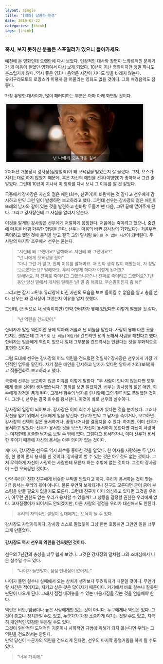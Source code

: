 ```yaml
---
layout: single
title: "[영화] 달콤한 인생"
date: 2016-05-22
categories: [think]
tags: [think]
---
```


### 혹시, 보지 못하신 분들은 스포일러가 있으니 돌아가세요.

예전에 본 영화인데 오랫만에 다시 보았다.
인상적인 대사와 장면이 느와르적인 분위기가 꽤 마음이 들었던 영화여서 다시 보게 되었다.
10년이 지난 영화이지만 정말 하나도 촌스럽지가 않다. 역시 좋은 영화나 음악은 시간이 지나도 빛을 바래지 않는다.  
유키구라모토의 로망스가 이렇게 잘 어울리는 영화도 없을 것이다. 그외 배경음악도 참 좋다.

가장 유명한 대사이자, 많이 패러디하는 부분은 아마 아래 화면일 것이다.

![bittersweetlife](/assets/images/bittersweetlife.jpg)

2005년 개봉당시 강사장(김영철역)이 왜 모욕감을 받았는지 잘 몰랐다.
그저, 보스가 시키는대로 하지 않았기 때문에, 혹은 자신의 애인을 선우(이병헌)가 좋아해서 그런 줄 알았다.
그런데 10년이 지나서 이 영화를 다시 보니 그 이유를 알 것 같았다.

극중에서 강사장은 자신의 젊은 애인(희수, 신민아)이 바람피는 것 같다고 선우에게 감시하고
만약 그런 일이 발생하면 보고하라고 했다.
그런데 선우는 강사장의 젊은 애인이 또래의 남자와 같이 있는 것을 발견하고 한바탕 두들겨 팬 다음, 고민 끝에 덮어주게 된다.
그리고 강사장한테 그 사실을 알리지 않는다.

이것을 알게된 강사장은 선우에게 처절하게 응징한다. 처음에는 죽이려고 했으나, 중간에 마음을 바꿔 가혹한 형벌을 준다.
선우는 마음의 바뀐 강사장의 기회보다는 처음부터 죽이려고 했던 것에 충격을 받고 결국 그의 말처럼 `돌이킬 수 없는 시간`이 되버린다.
두 사람의 마지막 조우에서 선우는 묻는다.

> "저한테 왜 그랬어요? 말해봐요. 저한테 왜 그랬어요?"  
> "넌 나에게 모욕감을 줬어"  
> "아니 그런 거 말고, 진짜 이유를 말해봐요. 저 진짜 생각 많이 해봤는데, 저 정말 모르겠거든요? 말해봐요. 우리 어떻게 하다가 이렇게 된거죠?  
> 말해봐요. 저 진짜로 죽이려고 그랬습니까? 나 진짜로 죽이려고 그랬어요? 7년 동안 당신 밑에서 개처럼 일해온 날! 말 좀 해봐요. 무슨말이든지 좀 해!"

그리고는 잠시 고민후 유리창에 비친 자신의 모습을 보며 돌이킬 수 없음을 알고 총을 쏜다.
선우는 왜 강사장이 그랬는지 이유를 알지 못했다.

그런데, (전적으로 내 생각이지만) 만약 한비자가 옆에 있었다면 이렇게 말했을 것 같다.

> "넌 역린을 건드렸어."

한비자가 말한 역린이란 용에 턱아래 거슬러 난 비늘을 말한다. 사람이 용에 다른 곳을 만져도 괜찮은데 그 `거꾸로 난 비늘(역린)`을 건드리면 용의 노해서 사람을 해친다고 했다. 한비자는 임금에게 역린이 있으니 절대 그부분을 건드려서는 안된다는 것을 우화적으로 표현한 것이다.

그럼 도대체 선우는 강사장의 어느 역린을 건드렸던 것일까?
강사장은 선우에게 가장 개인적인 업무를 맡긴다. 자기 젊은 애인을 감시하고 남자가 있다면 알아서 처리(보복)하고 직통전화로 보고하라고 했다.

극중에 선우는 보고하지 않은 이유를 이렇게 말한다.
"두 사람이 만나지 않는다면 모두에게 좋을 것이라 생각했습니다."
영화를 보면 알겠지만, 선우는 강사장의 젊은 애인, 희수에게 감정을 품게 된다. 그래서 희수의 남자를 린치할때 그의 질투심도 폭발했던 것이다.
그러나, 선우는 결국 희수를 용서한다. 이것이 바로 선우의 실수이다.

강사장의 입장이 되어보자. 강사장은 이미 희수가 남자가 있다는 것을 눈치챘다. 그러나 확신을 얻기 위해서 선우에게 일을 맡긴다.
선우가 만약 그 남자를 죽이거나, 보고하면 강사장의 선택의 길은 용서하거나, 끝장내거나를 결정지을 수 있다.
하지만, 이미 선우가 용서하고 말았다. 선우가 용서한 것을 보스인 자신이 용서하지 못한다면 자신이 사랑하는 여자한테 옹졸한 남자로 보일 수 밖에 없다.
그렇다고 용서하자니, 이미 선우가 용서한 후이기 때문에 자신의 용서는 아무 의미가 없는 것이다.

게다가, 강사장은 선우도 역시 희수를 좋아한 것을 알았다. 한 여자를 사랑하는 두 남자 중, 한 명이 먼저 용서를 한 것이다.
강사장이 할 수 있는 것은 아무것도 없는 것이다. 그저 무력하게 자신이 사랑하는 사람한테 모른채 하는 수밖에 없는 것이다.
그것이 강사장이 느낀 모욕감인 것이다.

만약 우리가 친한 친구에게 비슷한 부탁을 받았다고 하자. 우리가 용서하는 것이 맞는가? 용서는 우리의 몫이 아니다.
물론 우연히 보게되거나 친구도 모른다면 굳이 긁어 부스럼을 만들 필요가 없을지도 모른다. 그런데 친구가 이미 의심하고 있다면 그것을 우리가, 아무런 권한도 없는 우리가 용서할 수 있을까? 그 상황을 결정할 권한은 우리에게 없다. 고자질쟁이가 되어서도 안되겠지만, 다른 사람의 결정을 우리가 대신해서도 안된다.

> 우리의 자의적인 결정이 상대에게는 모욕이 될 수 있다.

강사장도 자업자득이다. 강사장 스스로 말했듯이 그냥 한번 호통치면 그만인 일을 너무 크게 만들었다.

#### 강사장도 역시 선우의 역린을 건드렸던 것이다.

선우의 7년간의 충성을 너무 쉽게 보았다.
그것은 강사장의 말처럼 그의 조바심에서 나온 실수일 수도 있다.

> "나이가 들면말야. 점점 인내심이 없어져.."

나이가 들면 실수나 실패에서 오는 상처가 생각보다 두려워지기 때문일 것이다. 무언가 할 시간은 적어지고, 지키고 싶은 것은 많아지기 때문이다.
거기에서 바로 실수나 잘못된 판단이 나오게 된다. 그래서 점점 내려놓을 수 있는 마음가짐을 갖는 것을 연습해야 한다.

역린은 비단, 임금이나 높은 사람에게만 있는 것이 아니다. 누구에게나 역린은 있다. 그것이 종교나 정치관일 수도 있고, 누군가가 가장 소중하게 여기는 것일 수도 있고, 지극히 개인적인 민감한 부분일 수도 있다.  
그것이 일반적인 도덕적인 기준이나 사회적인 규범에 위해가 되지 않는다면 우리는 그 역린을 건드려서는 안된다.  
만약 당신이 누군가의 역린을 건드리게 된다면, 선우의 마지막 중얼거림을 하게 될 수도 있다.

> "너무 가혹해."
